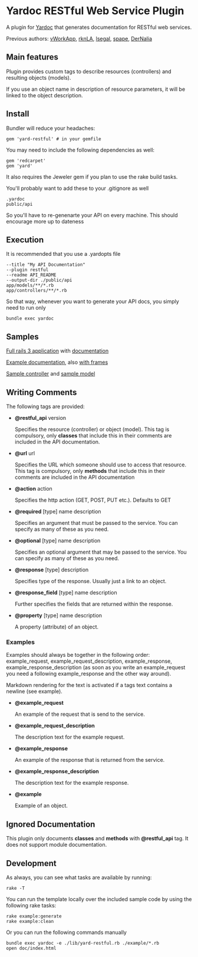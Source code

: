 # Yardoc RESTful Web Service Plugin
A plugin for [Yardoc](http://yardoc.org/) that generates documentation for RESTful web services.

Previous authors: [vWorkApp](http://www.vworkapp.com), [rknLA](http://github.com/rknLA), [lsegal](http://gnuu.org/), [spape](http://github.com/spape), [DerNalia](http://github.com/DerNalia)

## Main features
Plugin provides custom tags to describe resources (controllers) and resulting objects (models).


If you use an object name in description of resource parameters, it will
be linked to the object description.

## Install
Bundler will reduce your headaches:

	gem 'yard-restful' # in your gemfile

You may need to include the following dependencies as well:

	gem 'redcarpet'
	gem 'yard'

It also requires the Jeweler gem if you plan to use the rake build tasks.

You'll probably want to add these to your .gitignore as well

	.yardoc
	public/api

So you'll have to re-genenarte your API on every machine. This should encourage more up to dateness

## Execution
It is recommended that you use a .yardopts file

	--title "My API Documentation"
	--plugin restful
	--readme API_README
	--output-dir ./public/api
	app/models/**/*.rb
	app/controllers/**/*.rb

So that way, whenever you want to generate your API docs, you simply need to run only

	bundle exec yardoc


## Samples

[Full rails 3 application](http://github.com/kraft001/yard-restful-sample) with [documentation](http://kraft001.github.com/yard-restful-sample/index.html)

[Example documentation](http://kraft001.github.com/yard-restful/index.html), also [with frames](http://kraft001.github.com/yard-restful/frames.html)

[Sample controller](http://github.com/kraft001/yard-restful/blob/master/example/books_controller.rb) and [sample model](http://github.com/kraft001/yard-restful/blob/master/example/book.rb)

## Writing Comments

The following tags are provided:

- **@restful_api** version

  Specifies the resource (controller) or object (model). This tag is compulsory, only **classes** that include this in their comments are included in the API documentation.

- **@url** url

  Specifies the URL which someone should use to access that resource. This tag is compulsory, only **methods** that include this in their comments are included in the API documentation

- **@action** action

  Specifies the http action (GET, POST, PUT etc.).  Defaults to GET

- **@required** [type] name description

  Specifies an argument that must be passed to the service. You can specify as many of these as you need.

- **@optional** [type] name description

  Specifies an optional argument that may be passed to the service. You can specify as many of these as you need.

- **@response** [type] description

  Specifies type of the response. Usually just a link to an object.

- **@response_field** [type] name description

  Further specifies the fields that are returned within the response.

- **@property** [type] name description

  A property (attribute) of an object.

### Examples

Examples should always be together in the following order: example_request, example_request_description, example_response, example_response_description (as soon as you write an example_request you need a following example_response and the other way around).

Markdown rendering for the text is activated if a tags text contains a newline (see example).

- **@example_request**

  An example of the request that is send to the service.

- **@example_request_description**

  The description text for the example request.

- **@example_response**

  An example of the response that is returned from the service.

- **@example_response_description**

  The description text for the example response.

- **@example**

  Example of an object.

## Ignored Documentation

This plugin only documents **classes** and **methods** with **@restful_api** tag. It does not support module documentation.

## Development

As always, you can see what tasks are available by running:

    rake -T

You can run the template locally over the included sample code by using the following rake tasks:

    rake example:generate
    rake example:clean

Or you can run the following commands manually

    bundle exec yardoc -e ./lib/yard-restful.rb ./example/*.rb
    open doc/index.html

